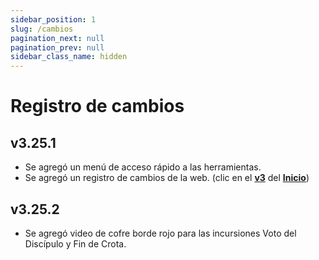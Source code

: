 ```yaml
---
sidebar_position: 1
slug: /cambios
pagination_next: null
pagination_prev: null
sidebar_class_name: hidden
---
```


# Registro de cambios
## v3.25.1
- Se agregó un menú de acceso rápido a las herramientas.
- Se agregó un registro de cambios de la web. (clic en el [**v3**](/cambios) del [**Inicio**](/))

## v3.25.2
- Se agregó video de cofre borde rojo para las incursiones Voto del Discípulo y Fin de Crota.

